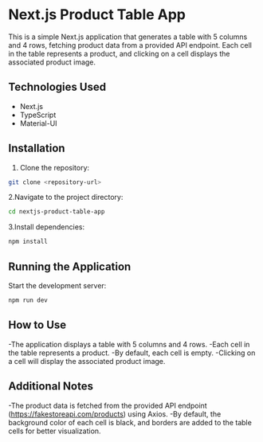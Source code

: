 # Next.js Product Table App

This is a simple Next.js application that generates a table with 5 columns and 4 rows, fetching product data from a provided API endpoint. Each cell in the table represents a product, and clicking on a cell displays the associated product image.

## Technologies Used

- Next.js
- TypeScript
- Material-UI

## Installation

1. Clone the repository:

```bash
git clone <repository-url>
```

2.Navigate to the project directory:

```bash
cd nextjs-product-table-app
```

3.Install dependencies:

```bash
npm install
```

## Running the Application

Start the development server:

```bash
npm run dev
```

## How to Use

-The application displays a table with 5 columns and 4 rows.
-Each cell in the table represents a product.
-By default, each cell is empty.
-Clicking on a cell will display the associated product image.

## Additional Notes

-The product data is fetched from the provided API endpoint (https://fakestoreapi.com/products) using Axios.
-By default, the background color of each cell is black, and borders are added to the table cells for better visualization.

